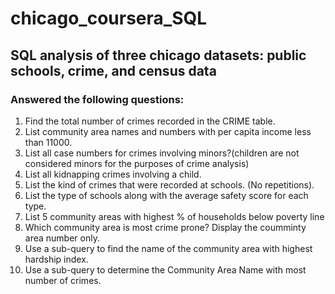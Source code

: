 # chicago_coursera_SQL

## SQL analysis of three chicago datasets: public schools, crime, and census data

### Answered the following questions: 
1) Find the total number of crimes recorded in the CRIME table.
2) List community area names and numbers with per capita income less than 11000.
3) List all case numbers for crimes involving minors?(children are not considered minors for the purposes of crime analysis)
4) List all kidnapping crimes involving a child.
5) List the kind of crimes that were recorded at schools. (No repetitions).
6) List the type of schools along with the average safety score for each type.
7) List 5 community areas with highest % of households below poverty line
8) Which community area is most crime prone? Display the coumminty area number only.
9) Use a sub-query to find the name of the community area with highest hardship index.
10) Use a sub-query to determine the Community Area Name with most number of crimes.

